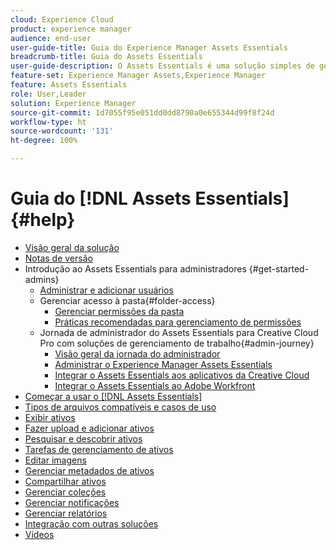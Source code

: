 ```yaml
---
cloud: Experience Cloud
product: experience manager
audience: end-user
user-guide-title: Guia do Experience Manager Assets Essentials
breadcrumb-title: Guia do Assets Essentials
user-guide-description: O Assets Essentials é uma solução simples de gerenciamento de ativos que funciona em outros aplicativos da Experience Cloud.
feature-set: Experience Manager Assets,Experience Manager
feature: Assets Essentials
role: User,Leader
solution: Experience Manager
source-git-commit: 1d7055f95e051dd0dd8790a0e655344d99f8f24d
workflow-type: ht
source-wordcount: '131'
ht-degree: 100%

---
```



# Guia do [!DNL Assets Essentials] {#help}

+ [Visão geral da solução](introduction.md)
+ [Notas de versão](release-notes.md)
+ Introdução ao Assets Essentials para administradores {#get-started-admins}
   + [Administrar e adicionar usuários](deploy-administer.md)
   + Gerenciar acesso à pasta{#folder-access}
      + [Gerenciar permissões da pasta](manage-permissions.md)
      + [Práticas recomendadas para gerenciamento de permissões](permission-management-best-practices.md)
   + Jornada de administrador do Assets Essentials para Creative Cloud Pro com soluções de gerenciamento de trabalho{#admin-journey}
      + [Visão geral da jornada do administrador](assets-essentials-cc-pro-work-management-admin-journey.md)
      + [Administrar o Experience Manager Assets Essentials](adminster-aem-assets-essentials.md)
      + [Integrar o Assets Essentials aos aplicativos da Creative Cloud](integrate-assets-essentials-creative-cloud.md)
      + [Integrar o Assets Essentials ao Adobe Workfront](integrate-assets-essentials-workfront.md)
+ [Começar a usar o  [!DNL Assets Essentials]](get-started.md)
+ [Tipos de arquivos compatíveis e casos de uso](supported-file-formats.md)
+ [Exibir ativos](navigate-view.md)
+ [Fazer upload e adicionar ativos](add-delete.md)
+ [Pesquisar e descobrir ativos](search.md)
+ [Tarefas de gerenciamento de ativos](manage-organize.md)
+ [Editar imagens](edit-images.md)
+ [Gerenciar metadados de ativos](metadata.md)
+ [Compartilhar ativos](share-links-for-assets.md)
+ [Gerenciar coleções](manage-collections.md)
+ [Gerenciar notificações](manage-notifications.md)
+ [Gerenciar relatórios](manage-reports.md)
+ [Integração com outras soluções](integration.md)
+ [Vídeos](https://experienceleague.adobe.com/docs/experience-manager-learn/assets-essentials/overview.html?lang=pt-BR)
